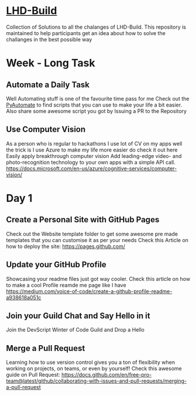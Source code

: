# [LHD-Build](https://localhackday.mlh.io/build)
Collection of Solutions to all the chalanges of LHD-Build. This repository is maintained to help participants get an idea about how to solve the challanges in the best possible way
# Week - Long Task

## Automate a Daily Task
Well Automating stuff is one of the favourite time pass for me Check out the [PyAutomate](https://github.com/anushkrishnav/PyAutomate) to find scripts that you can use to make your life a bit easier. Also share some awesome script you got by Issuing a PR to the Repository 

## Use Computer Vision
As a person who is regular to hackathons I use lot of CV on my apps well the trick is I use Azure to make my life more easier do check it out here 
Easily apply breakthrough computer vision
Add leading-edge video- and photo-recognition technology to your own apps with a simple API call. https://docs.microsoft.com/en-us/azure/cognitive-services/computer-vision/

# Day 1
## Create a Personal Site with GitHub Pages

Check out the Website template folder to get some awesome pre made templates that you can customise it as per your needs Check this Article on how to deploy the site: https://pages.github.com/

## Update your GitHub Profile
Showcasing your readme files just got way cooler. Check this article on how to make a cool Profile reamde me page like I have https://medium.com/voice-of-code/create-a-github-profile-readme-a938618a051c

## Join your Guild Chat and Say Hello in it
Join the DevScript Winter of Code Guild and Drop a Hello 

## Merge a Pull Request
Learning how to use version control gives you a ton of flexibility when working on projects, on teams, or even by yourself!
Check this awesome guide on Pull Request: https://docs.github.com/en/free-pro-team@latest/github/collaborating-with-issues-and-pull-requests/merging-a-pull-request 

